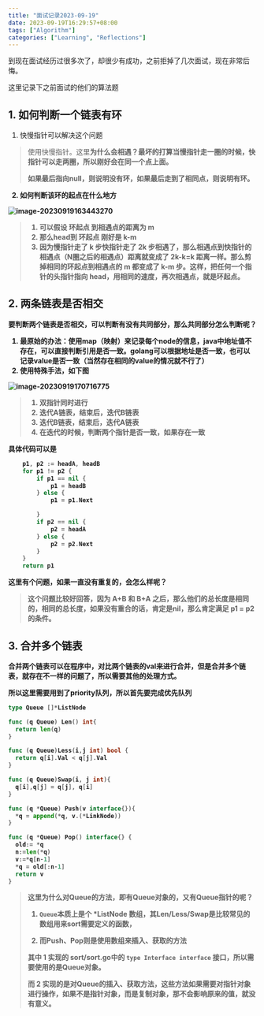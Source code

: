 ```yaml
---
title: "面试记录2023-09-19"
date: 2023-09-19T16:29:57+08:00
tags: ["Algorithm"]
categories: ["Learning", "Reflections"]
---
```


到现在面试经历过很多次了，却很少有成功，之前拒掉了几次面试，现在非常后悔。

这里记录下之前面试的他们的算法题

## 1. 如何判断一个链表有环

1. 快慢指针可以解决这个问题

> 使用快慢指针。这里<b>为什么会相遇<b>？最坏的打算当慢指针走一圈的时候，快指针可以走两圈，所以刚好会在同一个点上面。
>
> 如果最后指向null，则说明没有环，如果最后走到了相同点，则说明有环。

2. 如何判断该环的起点在什么地方

![image-20230919163443270](https://image.shijinping.cn/picgo/202309191634061.png)

> 1. 可以假设 环起点 到相遇点的距离为 m
> 2. 那么head到 环起点 刚好是 k-m
> 3. 因为慢指针走了 k 步快指针走了 2k 步相遇了，那么相遇点到快指针的相遇点（N圈之后的相遇点）距离就变成了 2k-k=k 距离一样。那么剪掉相同的环起点到相遇点的 m 都变成了 k-m 步。这样，把任何一个指针的头指针指向 head，用相同的速度，再次相遇点，就是环起点。

## 2. 两条链表是否相交

要判断两个链表是否相交，可以判断有没有共同部分，那么共同部分怎么判断呢？

1. 最原始的办法：使用map（映射）来记录每个node的信息，java中地址值不存在，可以直接判断引用是否一致。golang可以根据地址是否一致，也可以记录value是否一致（当然存在相同的value的情况就不行了）
2. 使用特殊手法，如下图

![image-20230919170716775](https://image.shijinping.cn/picgo/202309191707494.png)

> 1. 双指针同时进行
> 2. 迭代A链表，结束后，迭代B链表
> 3. 迭代B链表，结束后，迭代A链表
> 4. 在迭代的时候，判断两个指针是否一致，如果存在一致

具体代码可以是

```go
	p1, p2 := headA, headB
	for p1 != p2 {
		if p1 == nil {
			p1 = headB
		} else {
			p1 = p1.Next

		}
		if p2 == nil {
			p2 = headA
		} else {
			p2 = p2.Next
		}
	}
	return p1
```

这里有个问题，如果一直没有重复的，会怎么样呢？

> 这个问题比较好回答，因为 A+B 和 B+A 之后，那么他们的总长度是相同的，相同的总长度，如果没有重合的话，肯定是nil，那么肯定满足 p1 = p2 的条件。

## 3. 合并多个链表

合并两个链表可以在程序中，对比两个链表的val来进行合并，但是合并多个链表，就存在不一样的问题了，所以需要其他的处理方式。

所以这里需要用到了priority队列，所以首先要完成优先队列

```go
type Queue []*ListNode

func (q Queue) Len() int{
  return len(q)
}

func (q Queue)Less(i,j int) bool {
  return q[i].Val < q[j].Val
}

func (q Queue)Swap(i, j int){
  q[i],q[j] = q[j], q[i]
}

func (q *Queue) Push(v interface{}){
  *q = append(*q, v.(*LinkNode))
}

func (q *Queue) Pop() interface{} {
  old:= *q
  n:=len(*q)
  v:=*q[n-1]
  *q = old[:n-1]
  return v
}
```

> 这里为什么对Queue的方法，即有Queue对象的，又有Queue指针的呢？
>
> 1. `Queue`本质上是个 *ListNode 数组，其Len/Less/Swap是比较常见的数组用来sort需要定义的函数，
>
> 2. 而Push、Pop则是使用数组来插入、获取的方法
>
> 其中 1 实现的 sort/sort.go中的 `type Interface interface` 接口，所以需要使用的是Queue对象。
>
> 而 2 实现的是对Queue的插入、获取方法，这些方法如果需要对<red>指针对象</red>进行操作，如果不是指针对象，而是复制对象，那不会影响原来的值，就没有意义。
